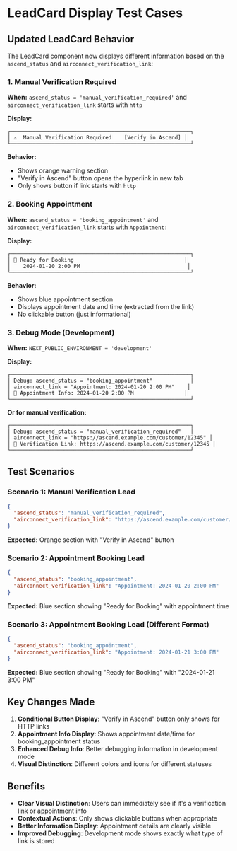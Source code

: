 # LeadCard Display Test Cases

## Updated LeadCard Behavior

The LeadCard component now displays different information based on the `ascend_status` and `airconnect_verification_link`:

### 1. Manual Verification Required
**When:** `ascend_status = 'manual_verification_required'` and `airconnect_verification_link` starts with `http`

**Display:**
```
┌─────────────────────────────────────────────────────────┐
│ ⚠️  Manual Verification Required    [Verify in Ascend] │
└─────────────────────────────────────────────────────────┘
```

**Behavior:**
- Shows orange warning section
- "Verify in Ascend" button opens the hyperlink in new tab
- Only shows button if link starts with `http`

### 2. Booking Appointment
**When:** `ascend_status = 'booking_appointment'` and `airconnect_verification_link` starts with `Appointment:`

**Display:**
```
┌─────────────────────────────────────────────────────────┐
│ 📅 Ready for Booking                                   │
│    2024-01-20 2:00 PM                                  │
└─────────────────────────────────────────────────────────┘
```

**Behavior:**
- Shows blue appointment section
- Displays appointment date and time (extracted from the link)
- No clickable button (just informational)

### 3. Debug Mode (Development)
**When:** `NEXT_PUBLIC_ENVIRONMENT = 'development'`

**Display:**
```
┌─────────────────────────────────────────────────────────┐
│ Debug: ascend_status = "booking_appointment"            │
│ airconnect_link = "Appointment: 2024-01-20 2:00 PM"    │
│ 📅 Appointment Info: 2024-01-20 2:00 PM                │
└─────────────────────────────────────────────────────────┘
```

**Or for manual verification:**
```
┌─────────────────────────────────────────────────────────┐
│ Debug: ascend_status = "manual_verification_required"   │
│ airconnect_link = "https://ascend.example.com/customer/12345" │
│ 🔗 Verification Link: https://ascend.example.com/customer/12345 │
└─────────────────────────────────────────────────────────┘
```

## Test Scenarios

### Scenario 1: Manual Verification Lead
```json
{
  "ascend_status": "manual_verification_required",
  "airconnect_verification_link": "https://ascend.example.com/customer/12345"
}
```
**Expected:** Orange section with "Verify in Ascend" button

### Scenario 2: Appointment Booking Lead
```json
{
  "ascend_status": "booking_appointment", 
  "airconnect_verification_link": "Appointment: 2024-01-20 2:00 PM"
}
```
**Expected:** Blue section showing "Ready for Booking" with appointment time

### Scenario 3: Appointment Booking Lead (Different Format)
```json
{
  "ascend_status": "booking_appointment",
  "airconnect_verification_link": "Appointment: 2024-01-21 3:00 PM"
}
```
**Expected:** Blue section showing "Ready for Booking" with "2024-01-21 3:00 PM"

## Key Changes Made

1. **Conditional Button Display**: "Verify in Ascend" button only shows for HTTP links
2. **Appointment Info Display**: Shows appointment date/time for booking_appointment status
3. **Enhanced Debug Info**: Better debugging information in development mode
4. **Visual Distinction**: Different colors and icons for different statuses

## Benefits

- **Clear Visual Distinction**: Users can immediately see if it's a verification link or appointment info
- **Contextual Actions**: Only shows clickable buttons when appropriate
- **Better Information Display**: Appointment details are clearly visible
- **Improved Debugging**: Development mode shows exactly what type of link is stored
